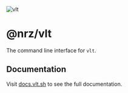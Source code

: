 ![vlt](https://github.com/user-attachments/assets/345949ff-7150-4b97-856d-c7e42c2a4db5)

# @nrz/vlt

The command line interface for `vlt`.

## Documentation

Visit [docs.vlt.sh](https://docs.vlt.sh) to see the full documentation.
